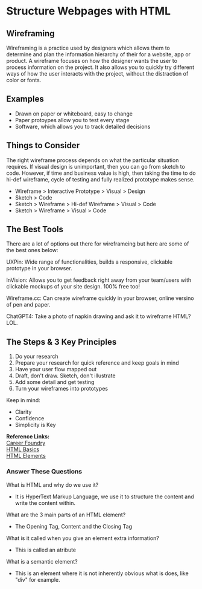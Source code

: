 # Structure Webpages with HTML

## Wireframing 

Wireframing is a practice used by designers which allows them to determine and plan the information hierarchy of their for a website, app or product. A wireframe focuses on how the designer wants the user to process information on the project. It also allows you to quickly try different ways of how the user interacts with the project, without the distraction of color or fonts. 

## Examples

* Drawn on paper or whiteboard, easy to change
* Paper protoypes allow you to test every stage
* Software, which allows you to track detailed decisions

## Things to Consider

The right wireframe process depends on what the particular situation requires. If visual design is unimportant, then you can go from sketch to code. However, if time and business value is high, then taking the time to do hi-def wireframe, cycle of testing and fully realized prototype makes sense. 

* Wireframe > Interactive Prototype > Visual > Design
* Sketch > Code
* Sketch > Wireframe > Hi-def Wireframe > Visual > Code
* Sketch > Wireframe > Visual > Code

## The Best Tools

There are a lot of options out there for wireframeing but here are some of the best ones below:

UXPin: Wide range of functionalities, builds a responsive, clickable prototype in your browser.  

InVision: Allows you to get feedback right away from your team/users with clickable mockups of your site design. 100% free too!

Wireframe.cc: Can create wireframe quickly in your browser, online versino of pen and paper. 

ChatGPT4: Take a photo of napkin drawing and ask it to wireframe HTML? LOL.

## The Steps & 3 Key Principles

1. Do your research
2. Prepare your research for quick reference and keep goals in mind
3. Have your user flow mapped out
4. Draft, don't draw. Sketch, don't illustrate 
5. Add some detail and get testing
6. Turn your wireframes into prototypes

Keep in mind:

* Clarity
* Confidence
* Simplicity is Key

**Reference Links:**  
[Career Foundry](https://careerfoundry.com/en/blog/ux-design/how-to-create-your-first-wireframe/)  
[HTML Basics](https://developer.mozilla.org/en-US/docs/Learn/Getting_started_with_the_web/HTML_basics)  
[HTML Elements](https://developer.mozilla.org/en-US/docs/Web/HTML/Element)

### Answer These Questions

What is HTML and why do we use it?

* It is HyperText Markup Language, we use it to structure the content and write the content within.

What are the 3 main parts of an HTML element?

* The Opening Tag, Content and the Closing Tag

What is it called when you give an element extra information?

* This is called an atribute  

What is a semantic element?

* This is an element where it is not inherently obvious what is does, like "div" for example.
